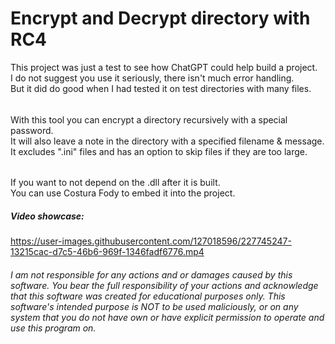 # Encrypt and Decrypt directory with RC4
This project was just a test to see how ChatGPT could help build a project.  
I do not suggest you use it seriously, there isn't much error handling.  
But it did do good when I had tested it on test directories with many files.  
######
With this tool you can encrypt a directory recursively with a special password.  
It will also leave a note in the directory with a specified filename & message.   
It excludes ".ini" files and has an option to skip files if they are too large.  
###### 
If you want to not depend on the .dll after it is built.  
You can use Costura Fody to embed it into the project.  

##### Video showcase:


https://user-images.githubusercontent.com/127018596/227745247-13215cac-d7c5-46b6-969f-1346fadf6776.mp4

###### I am not responsible for any actions and or damages caused by this software. You bear the full responsibility of your actions and acknowledge that this software was created for educational purposes only. This software's intended purpose is NOT to be used maliciously, or on any system that you do not have own or have explicit permission to operate and use this program on.
